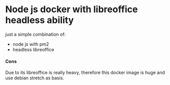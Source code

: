 # Node js docker with libreoffice headless ability

just a simple combination of:

- node js with pm2
- headless libreoffice


#### Cons

Due to its libreoffice is really heavy, therefore this docker image is huge
and use debian stretch as basis.
